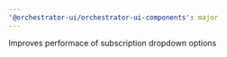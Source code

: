 ```yaml
---
'@orchestrator-ui/orchestrator-ui-components': major
---
```


Improves performace of subscription dropdown options
